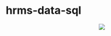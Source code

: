 # hrms-data-sql
<p align="center">
<img src="https://user-images.githubusercontent.com/75476607/117691655-d4fd2b80-b1c4-11eb-960b-0e4886c7a530.png"/>
</p>
